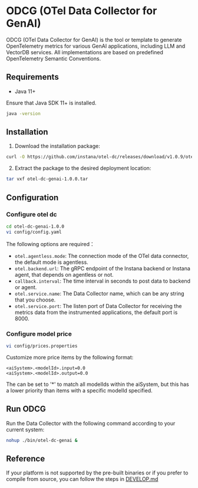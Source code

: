 # ODCG (OTel Data Collector for GenAI)

ODCG (OTel Data Collector for GenAI) is the tool or template to generate OpenTelemetry metrics for various GenAI applications, including LLM and VectorDB services. All implementations are based on predefined OpenTelemetry Semantic Conventions.

## Requirements

- Java 11+

Ensure that Java SDK 11+ is installed.
```bash
java -version
```

## Installation

1) Download the installation package:
```bash
curl -O https://github.com/instana/otel-dc/releases/download/v1.0.9/otel-dc-genai-1.0.0.tar
```
2) Extract the package to the desired deployment location:
```bash
tar vxf otel-dc-genai-1.0.0.tar
```

## Configuration

### Configure otel dc
```bash
cd otel-dc-genai-1.0.0
vi config/config.yaml
```
The following options are required：
- `otel.agentless.mode`: The connection mode of the OTel data connector, the default mode is agentless.
- `otel.backend.url`: The gRPC endpoint of the Instana backend or Instana agent, that depends on agentless or not.
- `callback.interval`: The time interval in seconds to post data to backend or agent.
- `otel.service.name`: The Data Collector name, which can be any string that you choose.
- `otel.service.port`: The listen port of Data Collector for receiving the metrics data from the instrumented applications, the default port is 8000.


### Configure model price
```bash
vi config/prices.properties
```
Customize more price items by the following format:
```
<aiSystem>.<modelId>.input=0.0
<aiSystem>.<modelId>.output=0.0
```
The <modelId> can be set to '*' to match all modelIds within the aiSystem, but this has a lower priority than items with a specific modelId specified.

## Run ODCG
Run the Data Collector with the following command according to your current system:
```bash
nohup ./bin/otel-dc-genai &
```

## Reference
If your platform is not supported by the pre-built binaries or if you prefer to compile from source, you can follow the steps in [DEVELOP.md](DEVELOP.md)
